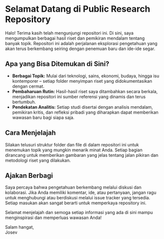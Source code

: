 # Selamat Datang di Public Research Repository

Halo! Terima kasih telah mengunjungi repositori ini. Di sini, saya mengumpulkan berbagai hasil riset dan pemikiran mendalam tentang banyak topik. Repositori ini adalah perjalanan eksplorasi pengetahuan yang akan terus berkembang seiring dengan penemuan baru dan ide-ide segar.

## Apa yang Bisa Ditemukan di Sini?

- **Berbagai Topik:** Mulai dari teknologi, sains, ekonomi, budaya, hingga isu kontemporer – setiap folder menyimpan riset yang didokumentasikan dengan cermat.
- **Pembaharuan Rutin:** Hasil-hasil riset saya ditambahkan secara berkala, menjadikan repositori ini sumber referensi yang dinamis dan terus bertumbuh.
- **Pendekatan Analitis:** Setiap studi disertai dengan analisis mendalam, pemikiran kritis, dan refleksi pribadi yang diharapkan dapat memberikan wawasan baru bagi siapa saja.

## Cara Menjelajah

Silakan telusuri struktur folder dan file di dalam repositori ini untuk menemukan topik yang mungkin menarik minat Anda. Setiap bagian dirancang untuk memberikan gambaran yang jelas tentang jalan pikiran dan metodologi riset yang dilakukan.

## Ajakan Berbagi

Saya percaya bahwa pengetahuan berkembang melalui diskusi dan kolaborasi. Jika Anda memiliki komentar, ide, atau pertanyaan, jangan ragu untuk menghubungi atau berdiskusi melalui issue tracker yang tersedia. Setiap masukan akan sangat berarti untuk memperkaya repository ini.

Selamat menjelajah dan semoga setiap informasi yang ada di sini mampu menginspirasi dan memperluas wawasan Anda!

Salam hangat,  
Josev